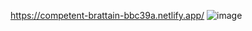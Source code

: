 https://competent-brattain-bbc39a.netlify.app/
![image](https://i.ibb.co/HNR71Hg/Screenshot-10.png)
